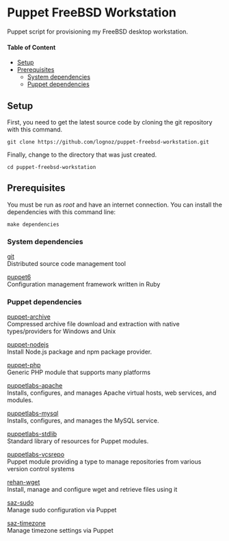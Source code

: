 # Puppet FreeBSD Workstation

Puppet script for provisioning my FreeBSD desktop workstation.

#### Table of Content
- [Setup](#setup)
- [Prerequisites](#prerequisites)
  - [System dependencies](#system-dependencies)
  - [Puppet dependencies](#puppet-dependencies)

## Setup

First, you need to get the latest source code by cloning the git repository with this command.
```
git clone https://github.com/lognoz/puppet-freebsd-workstation.git
```

Finally, change to the directory that was just created.
```
cd puppet-freebsd-workstation
```

## Prerequisites

You must be run as *root* and have an internet connection. You can install the dependencies with this command line:
```
make dependencies
```

### System dependencies

[git](https://git-scm.com/) <br/>
Distributed source code management tool

[puppet6](https://puppet.com/docs/puppet/latest/puppet_index.html) <br/>
Configuration management framework written in Ruby

### Puppet dependencies

[puppet-archive](https://forge.puppet.com/modules/puppet/archive) <br/>
Compressed archive file download and extraction with native types/providers for Windows and Unix

[puppet-nodejs](https://forge.puppet.com/modules/puppet/nodejs) <br/>
Install Node.js package and npm package provider.

[puppet-php](https://forge.puppet.com/modules/puppet/php) <br/>
Generic PHP module that supports many platforms

[puppetlabs-apache](https://forge.puppet.com/modules/puppetlabs/apache) <br/>
Installs, configures, and manages Apache virtual hosts, web services, and modules.

[puppetlabs-mysql](https://forge.puppet.com/modules/puppetlabs/mysql) <br/>
Installs, configures, and manages the MySQL service.

[puppetlabs-stdlib](https://forge.puppet.com/modules/puppetlabs/stdlib) <br/>
Standard library of resources for Puppet modules.

[puppetlabs-vcsrepo](https://forge.puppet.com/modules/puppetlabs/vcsrepo) <br/>
Puppet module providing a type to manage repositories from various version control systems

[rehan-wget](https://forge.puppet.com/modules/rehan/wget) <br/>
Install, manage and configure wget and retrieve files using it

[saz-sudo](https://forge.puppet.com/modules/saz/sudo) <br/>
Manage sudo configuration via Puppet

[saz-timezone](https://forge.puppet.com/modules/saz/timezone) <br/>
Manage timezone settings via Puppet
